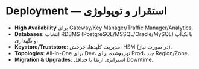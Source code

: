 # Deployment — استقرار و توپولوژی

- **High Availability** برای Gateway/Key Manager/Traffic Manager/Analytics.
- **Databases**: انتخاب RDBMS (PostgreSQL/MSSQL/Oracle/MySQL) با بک‌آپ و نگهداری.
- **Keystore/Truststore**: مدیریت کلیدها، چرخش، HSM (در صورت نیاز).
- **Topologies**: All-in-One برای Dev، توزیع‌شده برای Prod، چند Region/Zone.
- **Migration & Upgrades**: استراتژی ارتقا با حداقل Downtime.
